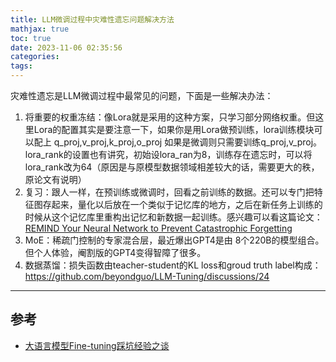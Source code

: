 ```yaml
---
title: LLM微调过程中灾难性遗忘问题解决方法
mathjax: true
toc: true
date: 2023-11-06 02:35:56
categories:
tags:
---
```


灾难性遗忘是LLM微调过程中最常见的问题，下面是一些解决办法：

<!--more-->

1. 将重要的权重冻结：像Lora就是采用的这种方案，只学习部分网络权重。但这里Lora的配置其实是要注意一下，如果你是用Lora做预训练，lora训练模块可以配上 q_proj,v_proj,k_proj,o_proj  如果是微调则只需要训练q_proj,v_proj。lora_rank的设置也有讲究，初始设lora_ran为8，训练存在遗忘时，可以将 lora_rank改为64（原因是与原模型数据领域相差较大的话，需要更大的秩，原论文有说明）
2. 复习：跟人一样，在预训练或微调时，回看之前训练的数据。还可以专门把特征图存起来，量化以后放在一个类似于记忆库的地方，之后在新任务上训练的时候从这个记忆库里重构出记忆和新数据一起训练。感兴趣可以看这篇论文：[REMIND Your Neural Network to Prevent
Catastrophic Forgetting](https://arxiv.org/pdf/1910.02509.pdf)
3. MoE：稀疏门控制的专家混合层，最近爆出GPT4是由 8个220B的模型组合。但个人体验，阉割版的GPT4变得智障了很多。
4. 数据蒸馏：损失函数由teacher-student的KL loss和groud truth label构成：https://github.com/beyondguo/LLM-Tuning/discussions/24

___

## 参考
- [大语言模型Fine-tuning踩坑经验之谈](https://mp.weixin.qq.com/s/Aa8jYs4xgcI4clwie-wO1g)